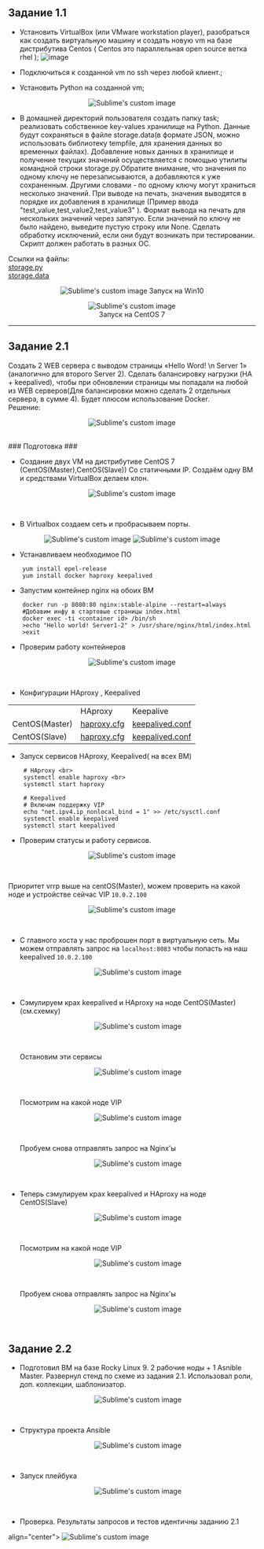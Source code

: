 ## Задание 1.1

* Установить VirtualBox (или VMware workstation player), разобраться как  создать виртуальную машину и создать новую vm на базе дистрибутива  Centos
( Centos это параллельная open source ветка rhel );
![image](https://user-images.githubusercontent.com/82956250/197356738-2c87f5fa-e147-44f1-afb2-f90f935e2d4c.png)

* Подключиться к созданной vm по ssh через любой клиент.;

* Установить Python на созданной vm;

<p align="center">
  <img src="https://user-images.githubusercontent.com/82956250/197357026-144746c7-2b7f-42cb-9d47-8ae8a616f8c8.png?raw=true" alt="Sublime's custom image"/>
</p>

* В домашней директорий пользователя создать папку task; реализовать собственное key-values хранилище на Python. Данные будут сохраняться в файле storage.data(в формате JSON, можно использовать библиотеку tempfile, для хранения данных во временных файлах). Добавление новых данных в хранилище и получение текущих значений осуществляется с помощью утилиты командной строки storage.py.Обратите внимание, что значения по одному ключу не перезаписываются, а добавляются к уже сохраненным. Другими словами - по одному ключу могут храниться несколько значений. При выводе на печать, значения выводятся в порядке их добавления в хранилище (Пример ввода "test_value,test_value2,test_value3" ). Формат вывода на печать для нескольких значений через запятую. Если значений по ключу не было найдено, выведите пустую строку или None. Сделать обработку исключений, если они будут возникать при тестировании. Скрипт должен работать в разных ОС.

Ссылки на файлы:<br>
[storage.py](https://github.com/Sullen-ui/servionica_exam/blob/main/task1/main.py)<br>
[storage.data](https://github.com/Sullen-ui/servionica_exam/blob/main/task1/storage.data)<br>

<p align="center">
  <img src="https://user-images.githubusercontent.com/82956250/197357436-c567eb58-2372-43c5-b496-1f74794a3574.png?raw=true" alt="Sublime's custom image"/>
  Запуск на Win10
</p>

<p align="center">
  <img src="https://user-images.githubusercontent.com/82956250/197357587-74ffd7f3-a125-41bf-a8b3-53b9a4e36d7e.png?raw=true" alt="Sublime's custom image"/><br>
  Запуск на CentOS 7
</p>

----------

## Задание 2.1
Создать 2 WEB сервера с выводом страницы «Hello Word! \n Server 1» (аналогично для второго Server 2). Сделать балансировку нагрузки (HA + keepalived), чтобы при обновлении страницы мы попадали на любой из WEB серверов(Для балансировки можно сделать 2 отдельных сервера, в сумме 4).
Будет плюсом использование Docker.<br>
Решение:

<p align="center">
  <img src="https://user-images.githubusercontent.com/82956250/198123427-65faee88-cddc-4d83-892d-937d0794f02d.png?raw=true" alt="Sublime's custom image"/>
</p>
<br>
 ### Подготовка ###<br>
 
* Создание двух VM на дистрибутиве CentOS 7 (CentOS(Master),CentOS(Slave)) Со статичными IP. Создаём одну ВМ и средствами VirtualBox делаем клон.<br>

<p align="center">
  <img src="https://user-images.githubusercontent.com/82956250/198009340-18fbe7f9-66a7-4def-b2d6-2d3100254ddd.png?raw=true" alt="Sublime's custom image"/>
</p><br>

* В Virtualbox создаем сеть и пробрасываем порты.<br>

<p align="center">
  <img src="https://user-images.githubusercontent.com/82956250/198009590-5a9e3937-3b5e-4048-8a87-7c03c80b77b2.png?raw=true" alt="Sublime's custom image"/>
  <img src="https://user-images.githubusercontent.com/82956250/198009766-b17968d7-51ca-406a-a484-d071abc1e770.png?raw=true" alt="Sublime's custom image"/>
</p>

* Устанавливаем необходимое ПО
```
    yum install epel-release
    yum install docker haproxy keepalived
```     
* Запустим контейнер nginx на обоих ВМ<br>
```
    docker run -p 8080:80 nginx:stable-alpine --restart=always
    #Добавим инфу в стартовые страницы index.html
    docker exec -ti <container id> /bin/sh
    >echo "Hello world! Server1-2" > /usr/share/nginx/html/index.html
    >exit
```
* Проверим работу контейнеров

<p align="center">
  <img src="https://user-images.githubusercontent.com/82956250/198018928-708c70f7-28f5-4d37-a97f-11b33b991ac1.png?raw=true" alt="Sublime's custom image"/>
</p><br>

* Конфигурации HAproxy , Keepalived

<table>
  <tr>
    <td></td>
    <td>HAproxy</td>
    <td>Keepalive</td>
  </tr>
  <tr>
    <td>CentOS(Master)</td>
    <td>
      <a href="https://github.com/Sullen-ui/servionica_exam/blob/main/task2/haproxy/haproxy1.cfg">haproxy.cfg</a>
    </td>
    <td>
      <a href="https://github.com/Sullen-ui/servionica_exam/blob/main/task2/keepalived/keepalived1.conf">keepalived.conf</a>
    </td>
  </tr>
  <tr>
    <td>CentOS(Slave)</td>
    <td>
      <a href="https://github.com/Sullen-ui/servionica_exam/blob/main/task2/haproxy/haproxy2.cfg">haproxy.cfg</a>
    </td>
    <td>
      <a href="https://github.com/Sullen-ui/servionica_exam/blob/main/task2/keepalived/keepalived2.conf">keepalived.conf</a>   
    </td>
  </tr>
</table>

* Запуск сервисов HAproxy, Keepalived( на всех ВМ)<br>

  ```
   # HAproxy <br>
   systemctl enable haproxy <br>
   systemctl start haproxy
   
   # Keepalived
   # Включим поддержку VIP
   echo "net.ipv4.ip_nonlocal_bind = 1" >> /etc/sysctl.conf
   systemctl enable keepalived
   systemctl start keepalived
  
  ```
* Проверим статусы и работу сервисов.

<p align="center">
  <img src="https://user-images.githubusercontent.com/82956250/198070521-d347e64f-5ead-4f46-a9d3-7390618bab41.png?raw=true" alt="Sublime's custom image"/>
</p><br>
  
  Приоритет vrrp выше на centOS(Master), можем проверить на какой ноде и устройстве сейчас VIP ``10.0.2.100``
  
  <p align="center">
    <img src="https://user-images.githubusercontent.com/82956250/198073823-5cb6199e-11cf-4295-aa97-7237c6909387.png?raw=true" alt="Sublime's custom image"/>
  </p><br>
  
* С главного хоста у нас проброшен порт в виртуальную сеть. Мы можем отправлять запрос на ``localhost:8083`` чтобы попасть на наш keepalived ``10.0.2.100``

  <p align="center">
    <img src="https://user-images.githubusercontent.com/82956250/198075056-55716e2d-8eb9-4d73-b2e1-b454272b6c95.png?raw=true" alt="Sublime's custom image"/>
  </p><br>
  
* Сэмулируем крах keepalived и HAproxy на ноде СentOS(Master)(см.схемку)

  <p align="center">
    <img src="https://user-images.githubusercontent.com/82956250/198124260-84c0130b-f0b5-4975-8746-e17a4c4e6ad4.png" alt="Sublime's custom image"/>
  </p><br>
  
  Остановим эти сервисы 


  <p align="center">
    <img src="https://user-images.githubusercontent.com/82956250/198124532-e3cf9796-4317-45c1-902e-78a76c495387.png" alt="Sublime's custom image"/>
  </p><br>
  
  Посмотрим на какой ноде VIP
  
  <p align="center">
    <img src="https://user-images.githubusercontent.com/82956250/198078253-37259634-2efc-472b-96bf-ee6b0403466d.png" alt="Sublime's custom image"/>
  </p><br>
  
  Пробуем снова отправлять запрос на Nginx'ы
  
  <p align="center">
    <img src="https://user-images.githubusercontent.com/82956250/198124767-a9935461-a6fc-473b-a520-4e6c3338ce6b.png" alt="Sublime's custom image"/>
  </p><br>
  
* Теперь cэмулируем крах keepalived и HAproxy на ноде СentOS(Slave)

  <p align="center">
    <img src="https://user-images.githubusercontent.com/82956250/198125356-ebd3e980-90a7-4e37-b81e-324ed5bd493e.png" alt="Sublime's custom image"/>
  </p><br>
  
  Посмотрим на какой ноде VIP
  
  <p align="center">
    <img src="https://user-images.githubusercontent.com/82956250/198125660-2950a6d9-6b89-46e4-8a64-aa3a6b5b154d.png" alt="Sublime's custom image"/>
  </p><br>
  
  Пробуем снова отправлять запрос на Nginx'ы
  
    <p align="center">
      <img src="https://user-images.githubusercontent.com/82956250/198125868-5cf10bff-1511-4249-9f00-c39bb444adc9.png" alt="Sublime's custom image"/>
    </p><br>

## Задание 2.2

* Подготовил ВМ на базе Rocky Linux 9. 2 рабочие ноды + 1 Asnible Master. Развернул стенд по схеме из задания 2.1. Использовал роли, доп. коллекции, шаблонизатор.

    <p align="center">
      <img src="https://user-images.githubusercontent.com/82956250/198626709-4798c98c-ea13-42c8-a7aa-a9b71973c298.png" alt="Sublime's custom image"/>
    </p><br>
 
* Структура проекта Ansible

    <p align="center">
      <img src="https://user-images.githubusercontent.com/82956250/198627775-8333c8a1-7007-4ffb-a984-317f5abe8fde.png" alt="Sublime's custom image"/>
    </p><br>

* Запуск плейбука

    <p align="center">
      <img src="https://user-images.githubusercontent.com/82956250/198623670-a30fe809-0175-409a-9b1e-289afe4b1165.png" alt="Sublime's custom image"/>
    </p><br>
 
 * Проверка. Результаты запросов и тестов идентичны заданию 2.1
 
  align="center">
      <img src="https://user-images.githubusercontent.com/82956250/198631781-c41e2f2f-9cb4-479b-bcaf-8dd7fb803ec1.png" alt="Sublime's custom image"/>
    </p><br>
    
